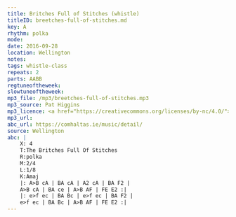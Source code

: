 ```yaml
---
title: Britches Full of Stitches (whistle)
titleID: breetches-full-of-stitches.md
key: A
rhythm: polka
mode:
date: 2016-09-28
location: Wellington
notes:
tags: whistle-class
repeats: 2 
parts: AABB
regtuneoftheweek:
slowtuneoftheweek:
mp3_file: /mp3/breetches-full-of-stitches.mp3
mp3_source: Pat Higgins
mp3_licence: <a href="https://creativecommons.org/licenses/by-nc/4.0/">CC-BY-NC-4.0</a>
mp3_url:
abc_url: https://comhaltas.ie/music/detail/
source: Wellington
abc: |
    X: 4
    T:The Britches Full Of Stitches
    R:polka
    M:2/4
    L:1/8
    K:Amaj
    |: A>B cA | BA cA | A2 cA | BA F2 |
    A>B cA | BA ce | A>B AF | FE E2 :|
    |: e>f ec | BA Bc | e>f ec | BA F2 |
    e>f ec | BA Bc | A>B AF | FE E2 :|
---
```

